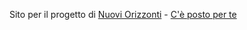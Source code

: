 Sito per il progetto di [Nuovi Orizzonti](http://www.nuoviorizzonti.org/) - [C'è posto per te](http://postoperte.it/)


